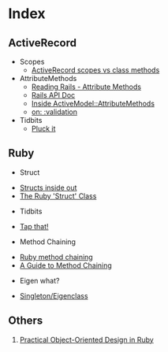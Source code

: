 # Index

## ActiveRecord

 - Scopes
    * [ActiveRecord scopes vs class methods](http://blog.plataformatec.com.br/2013/02/active-record-scopes-vs-class-methods/)
 - AttributeMethods
    * [Reading Rails - Attribute Methods](http://www.monkeyandcrow.com/blog/reading_rails_attribute_methods/)
    * [Rails API Doc](http://api.rubyonrails.org/classes/ActiveModel/AttributeMethods.html)
    * [Inside ActiveModel::AttributeMethods](https://github.com/oscardelben/words-about-code/blob/master/2012/04/rails-internals-inside-attribute-methods.md#rails-internals-inside-active-model-attribute-methods)
    * [on: :validation](http://blog.arkency.com/2014/04/mastering-rails-validations-contexts/)	 
 - Tidbits	     
    * [Pluck it](http://meltingice.net/2013/06/11/pluck-multiple-columns-rails/)

## Ruby 

 - Struct
  * [Structs inside out](http://blog.rubybestpractices.com/posts/rklemme/017-Struct.html)
  * [The Ruby 'Struct' Class](http://stephaniehoh.github.io/blog/2013/12/28/the-ruby-struct-class/) 
 - Tidbits
  * [Tap that!](http://seejohncode.com/2012/01/02/ruby-tap-that/)
 - Method Chaining
  * [Ruby method chaining](http://tjackiw.tumblr.com/post/23155838377/interview-challenge-ruby-method-chaining)
  * [A Guide to Method Chaining](http://www.sitepoint.com/a-guide-to-method-chaining/)
 - Eigen what?
  * [Singleton/Eigenclass](http://madebydna.com/all/code/2011/06/24/eigenclasses-demystified.html)

## Others
1. [Practical Object-Oriented Design in Ruby](https://github.com/skmetz/poodr)
